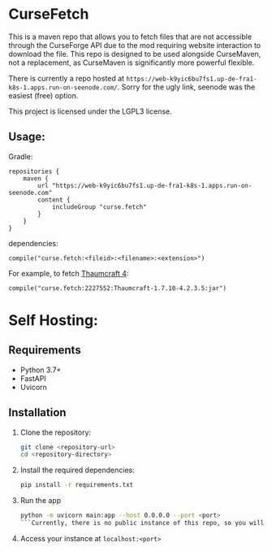 # CurseFetch

This is a maven repo that allows you to fetch files that are not accessible through the CurseForge API due to the mod requiring website interaction to download the file.
This repo is designed to be used alongside CurseMaven, not a replacement, as CurseMaven is significantly more powerful flexible.

There is currently a repo hosted at `https://web-k9yic6bu7fs1.up-de-fra1-k8s-1.apps.run-on-seenode.com/`. Sorry for the ugly link, seenode was the easiest (free) option.

This project is licensed under the LGPL3 license.

## Usage:

Gradle:
```
repositories {
    maven {
        url "https://web-k9yic6bu7fs1.up-de-fra1-k8s-1.apps.run-on-seenode.com"
        content {
            includeGroup "curse.fetch"
        }
    }
}
```

dependencies:
```
compile("curse.fetch:<fileid>:<filename>:<extension>")
```

For example, to fetch [Thaumcraft 4](https://www.curseforge.com/minecraft/mc-mods/thaumcraft/files/2227552):
```
compile("curse.fetch:2227552:Thaumcraft-1.7.10-4.2.3.5:jar")
```

# Self Hosting:

## Requirements

- Python 3.7+
- FastAPI
- Uvicorn

## Installation

1. Clone the repository:
    ```sh
    git clone <repository-url>
    cd <repository-directory>
    ```

2. Install the required dependencies:
    ```sh
    pip install -r requirements.txt
    ```
    
3. Run the app
    ```sh
    python -m uvicorn main:app --host 0.0.0.0 --port <port>
    ```Currently, there is no public instance of this repo, so you will need to host it yourself.

4. Access your instance at `localhost:<port>`
